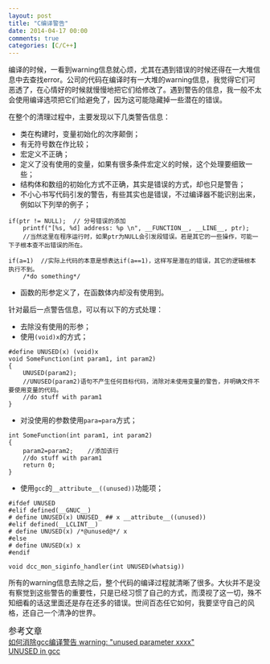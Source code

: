 ```yaml
---
layout: post
title: "C编译警告"
date: 2014-04-17 00:00
comments: true
categories: [C/C++]
---
```


编译的时候，一看到warning信息就心烦，尤其在遇到错误的时候还得在一大堆信息中去查找error。公司的代码在编译时有一大堆的warning信息，我觉得它们可恶透了，在心情好的时候就慢慢地把它们给修改了。遇到警告的信息，我一般不太会使用编译选项把它们给避免了，因为这可能隐藏掉一些潜在的错误。

在整个的清理过程中，主要发现以下几类警告信息：

- 类在构建时，变量初始化的次序颠倒；
- 有无符号数在作比较；
- 宏定义不正确；
- 定义了没有使用的变量，如果有很多条件宏定义的时候，这个处理要细致一些；
- 结构体和数组的初始化方式不正确，其实是错误的方式，却也只是警告；
- 不小心书写代码引发的警告，有些其实也是错误，不过编译器不能识别出来，例如以下列举的例子；
```
if(ptr != NULL);  // 分号错误的添加
    printf("[%s, %d] address: %p \n", __FUNCTION__, __LINE__, ptr); 
    //当然这里在程序运行时，如果ptr为NULL会引发段错误。若是其它的一些操作，可能一下子根本查不出错误的所在。
    
if(a=1)  //实际上代码的本意是想表达if(a==1)，这样写是潜在的错误，其它的逻辑根本执行不到。
    /*do something*/
```
- 函数的形参定义了，在函数体内却没有使用到。

<!--more-->

针对最后一点警告信息，可以有以下的方式处理：

- 去除没有使用的形参；
- 使用`(void)x`的方式；
```
#define UNUSED(x) (void)x 
void SomeFunction(int param1, int param2) 
{ 
    UNUSED(param2); 
    //UNUSED(param2)语句不产生任何目标代码，消除对未使用变量的警告，并明确文件不要使用变量的代码。
    //do stuff with param1 
}
```
- 对没使用的参数使用`para=para`方式；
```
int SomeFunction(int param1, int param2)
{
    param2=param2;    //添加该行
    //do stuff with param1 
    return 0;
}
```
- 使用`gcc`的`__attribute__((unused))`功能项；
```
#ifdef UNUSED
#elif defined(__GNUC__)
# define UNUSED(x) UNUSED_ ## x __attribute__((unused))
#elif defined(__LCLINT__)
# define UNUSED(x) /*@unused@*/ x
#else
# define UNUSED(x) x
#endif

void dcc_mon_siginfo_handler(int UNUSED(whatsig)) 
```

所有的warning信息去除之后，整个代码的编译过程就清晰了很多。大伙并不是没有察觉到这些警告的重要性，只是已经习惯了自己的方式，而漠视了这一切，殊不知细看的话这里面还是存在还多的错误。世间百态任它如何，我要坚守自己的风格，还自己一个清净的世界。

<big>参考文章</big>   
[如何消除gcc编译警告 warning: "unused parameter xxxx"](http://bbs.csdn.net/topics/340049876)  
[UNUSED in gcc](http://sourcefrog.net/weblog/software/languages/C/unused.html)    
